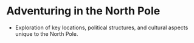 
# Adventuring in the North Pole

- Exploration of key locations, political structures, and cultural aspects unique to the North Pole.
